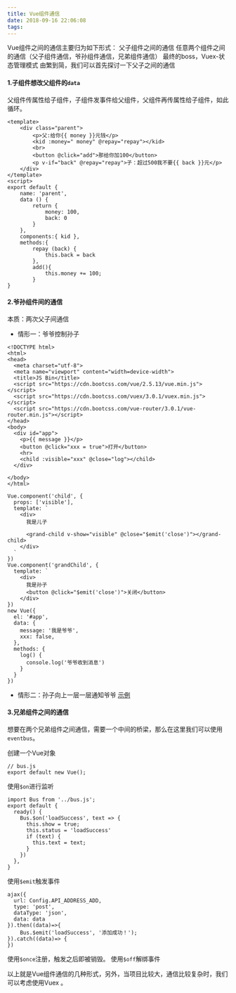 ```yaml
---
title: Vue组件通信
date: 2018-09-16 22:06:08
tags:
---
```

Vue组件之间的通信主要归为如下形式：
父子组件之间的通信
任意两个组件之间的通信（父子组件通信，爷孙组件通信，兄弟组件通信）
最终的boss，Vuex-状态管理模式
由繁到简，我们可以首先探讨一下父子之间的通信

#### 1.子组件想改父组件的```data```
父组件传属性给子组件，子组件发事件给父组件，父组件再传属性给子组件，如此循环。
```
<template>
    <div class="parent">
        <p>父:给你{{ money }}元钱</p>
        <kid :money=" money" @repay="repay"></kid>
        <br>
        <button @click="add">那给你加100</button>
        <p v-if="back" @repay="repay">子：超过500我不要{{ back }}元</p>
    </div>
</template>
<script>
export default {
    name: 'parent',
    data () {
        return {
            money: 100,
            back: 0
        }
    },
    components:{ kid },
    methods:{
        repay (back) {
            this.back = back
        },
        add(){
            this.money += 100;
        }
}
```
#### 2.爷孙组件间的通信
本质：两次父子间通信
- 情形一：爷爷控制孙子
```
<!DOCTYPE html>
<html>
<head>
  <meta charset="utf-8">
  <meta name="viewport" content="width=device-width">
  <title>JS Bin</title>
  <script src="https://cdn.bootcss.com/vue/2.5.13/vue.min.js"></script>
  <script src="https://cdn.bootcss.com/vuex/3.0.1/vuex.min.js"></script>
  <script src="https://cdn.bootcss.com/vue-router/3.0.1/vue-router.min.js"></script>
</head>
<body>
  <div id="app">
    <p>{{ message }}</p>
    <button @click="xxx = true">打开</button>
    <hr>
    <child :visible="xxx" @close="log"></child>
  </div> 

</body>
</html>
```
```
Vue.component('child', {
  props: ['visible'],
  template: `
    <div>
      我是儿子
      
      <grand-child v-show="visible" @close="$emit('close')"></grand-child>
    </div>
  `
})
Vue.component('grandChild', {
  template: `
    <div>
      我是孙子
      <button @click="$emit('close')">关闭</button>
    </div>
})
new Vue({
  el: '#app',
  data: {
    message: '我是爷爷',
    xxx: false,
  },
  methods: {
    log() {
      console.log('爷爷收到消息')
    }
  }
})
```
- 情形二：孙子向上一层一层通知爷爷
[示例](http://jsbin.com/sobajafazo/edit?html,js,output)
#### 3.兄弟组件之间的通信
想要在两个兄弟组件之间通信，需要一个中间的桥梁，那么在这里我们可以使用 ```eventbus```。

创建一个Vue对象
```
// bus.js
export default new Vue();
```
使用```$on```进行监听
```
import Bus from '../bus.js';
export default {
  ready() {
    Bus.$on('loadSuccess', text => {
      this.show = true;
      this.status = 'loadSuccess'
      if (text) {
        this.text = text;
      }
    })
  },
}
```
使用```$emit```触发事件
```
ajax({
  url: Config.API_ADDRESS_ADD,
  type: 'post',
  dataType: 'json',
  data: data
}).then((data)=>{
    Bus.$emit('loadSuccess', '添加成功！');
}).catch((data)=> {
})
```
使用```$once```注册，触发之后即被销毁。
使用```$off```解绑事件

以上就是Vue组件通信的几种形式，另外，当项目比较大，通信比较复杂时，我们可以考虑使用Vuex 。